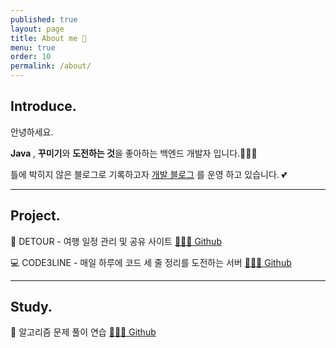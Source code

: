 ```yaml
---
published: true
layout: page
title: About me 💌
menu: true
order: 10
permalink: /about/
---
```



## Introduce.


안녕하세요.<br>


<b>Java </b>, <b>꾸미기</b>와 <b>도전하는 것</b>을 좋아하는 백엔드 개발자 입니다.🤸🏻‍♀️ 


틀에 박히지 않은 블로그로 기록하고자 <a href="https://LeeNayoung240.github.io">개발 블로그</a> 를 운영 하고 있습니다. 💕


---

## Project.

🛫 DETOUR - 여행 일정 관리 및 공유 사이트️ <a href="https://github.com/LeeNaYoung240/detour">💁🏻‍♀️ Github</a><br>

 💻 CODE3LINE - 매일 하루에 코드 세 줄 정리를 도전하는 서버 <a href="https://github.com/LeeNaYoung240/code3linePlus">💁🏻‍♀️  Github</a><br>


---

## Study.

💛 알고리즘 문제 풀이 연습 <a href="https://github.com/LeeNaYoung240/Algorithm">💁🏻‍♀️ Github</a><br>



